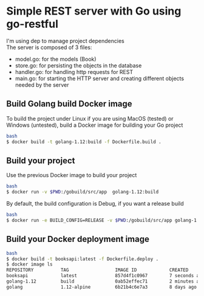 # Simple REST server with Go using go-restful 
I'm using dep to manage project dependencies<br>
The server is composed of 3 files:
- model.go: for the models (Book)
- store.go: for persisting the objects in the database
- handler.go: for handling http requests for REST
- main.go: for starting the HTTP server and creating different objects needed by the server

## Build Golang build Docker image
To build the project under Linux if you are using MacOS (tested) or Windows (untested), build a Docker image for building your Go project
```bash
bash
$ docker build -t golang-1.12:build -f Dockerfile.build .
```

## Build your project
Use the previous Docker image to build your project
```bash
bash
$ docker run -v $PWD:/gobuild/src/app  golang-1.12:build
```
By default, the build configuration is Debug, if you want a release build
```bash
bash
$ docker run -e BUILD_CONFIG=RELEASE -v $PWD:/gobuild/src/app golang-1.12:build
```
## Build your Docker deployment image
```bash
bash
$ docker build -t booksapi:latest -f Dockerfile.deploy .
$ docker image ls
REPOSITORY          TAG                 IMAGE ID            CREATED             SIZE
booksapi            latest              857d4f1c0967        7 seconds ago       6.99MB
golang-1.12         build               0ab52effec71        2 minutes ago       416MB
golang              1.12-alpine         6b21b4c6e7a3        8 days ago          350MB
```

